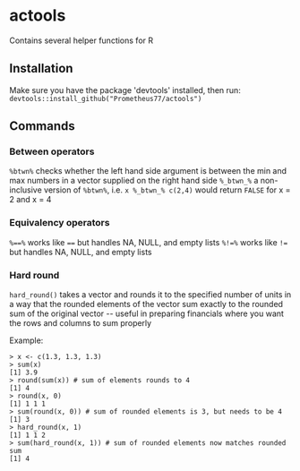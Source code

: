 # actools
Contains several helper functions for R

## Installation
Make sure you have the package 'devtools' installed, then run:
`devtools::install_github("Prometheus77/actools")`

## Commands

### Between operators
`%btwn%` checks whether the left hand side argument is between the min and max numbers in a vector supplied on the right hand side
`%_btwn_%` a non-inclusive version of `%btwn%`, i.e. `x %_btwn_% c(2,4)` would return `FALSE` for x = 2 and x = 4

### Equivalency operators
`%==%` works like `==` but handles NA, NULL, and empty lists
`%!=%` works like `!=` but handles NA, NULL, and empty lists

### Hard round
`hard_round()` takes a vector and rounds it to the specified number of units in a way that the rounded elements of the vector sum exactly to the rounded sum of the original vector -- useful in preparing financials where you want the rows and columns to sum properly

Example:
```
> x <- c(1.3, 1.3, 1.3)
> sum(x)
[1] 3.9
> round(sum(x)) # sum of elements rounds to 4
[1] 4
> round(x, 0)
[1] 1 1 1
> sum(round(x, 0)) # sum of rounded elements is 3, but needs to be 4
[1] 3
> hard_round(x, 1)
[1] 1 1 2
> sum(hard_round(x, 1)) # sum of rounded elements now matches rounded sum
[1] 4
```
